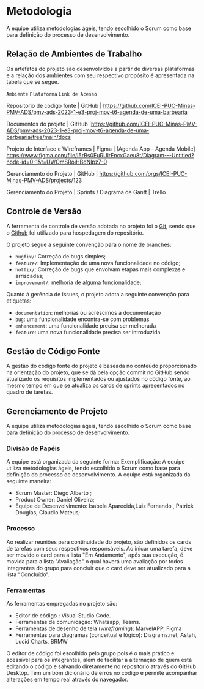 
# Metodologia
A equipe utiliza metodologias ágeis, tendo escolhido o Scrum como base para definição do processo de desenvolvimento.


## Relação de Ambientes de Trabalho

Os artefatos do projeto são desenvolvidos a partir de diversas plataformas e a relação dos ambientes com seu respectivo propósito é apresentada na tabela que se segue. 

`Ambiente`       `Plataforma`        `Link de Acesso`

Repositório de código fonte | GitHub | https://github.com/ICEI-PUC-Minas-PMV-ADS/pmv-ads-2023-1-e3-proj-mov-t6-agenda-de-uma-barbearia

Documentos do projeto | GitHub |https://github.com/ICEI-PUC-Minas-PMV-ADS/pmv-ads-2023-1-e3-proj-mov-t6-agenda-de-uma-barbearia/tree/main/docs

Projeto de Interface e Wireframes | Figma | [Agenda App - Agenda  Mobile] https://www.figma.com/file/I5rBs0EuRUlrEncxGaeu8t/Diagram---Untitled?node-id=0-1&t=UWOmSRoiHBdNIpz7-0

Gerenciamento do Projeto | GitHub | https://github.com/orgs/ICEI-PUC-Minas-PMV-ADS/projects/123

Gerenciamento do Projeto | Sprints / Diagrama de Gantt | Trello


## Controle de Versão

A ferramenta de controle de versão adotada no projeto foi o
[Git](https://git-scm.com/), sendo que o [Github](https://github.com)
foi utilizado para hospedagem do repositório.

O projeto segue a seguinte convenção para o nome de branches:

- `bugfix/`: Correção de bugs simples;
- `feature/`: Implementação de uma nova funcionalidade no código;
- `hotfix/`: Correção de bugs que envolvam etapas mais complexas e arriscadas;
- `improvement/`: melhoria de alguma funcionalidade;

Quanto à gerência de issues, o projeto adota a seguinte convenção para
etiquetas:

- `documentation`: melhorias ou acréscimos à documentação
- `bug`: uma funcionalidade encontra-se com problemas
- `enhancement`: uma funcionalidade precisa ser melhorada
- `feature`: uma nova funcionalidade precisa ser introduzida

## Gestão de Código Fonte 

A gestão do código fonte do projeto é baseada no conteúdo proporcionado na orientação do projeto, que se dá pela opção commit no GitHub sendo atualizado os requisitos implementados ou ajustados no código fonte, ao mesmo tempo em que se atualiza os cards de sprints apresentados no quadro de tarefas.

## Gerenciamento de Projeto
A equipe utiliza metodologias ágeis, tendo escolhido o Scrum como base para definição do processo de desenvolvimento.

### Divisão de Papéis
A equipe está organizada da seguinte forma: 
Exemplificação: A equipe utiliza metodologias ágeis, tendo escolhido o Scrum como base para definição do processo de desenvolvimento. A equipe está organizada da seguinte maneira:
- Scrum Master: Diego Alberto ;
- Product Owner: Daniel Oliveira;
- Equipe de Desenvolvimento: Isabela Aparecida,Luiz Fernando , Patrick Douglas, Claudio Mateus;



### Processo

Ao realizar reuniões para continuidade do projeto, são definidos os cards de tarefas com seus respectivos responsáveis. Ao inicar uma tarefa, deve ser movido o card para a lista "Em Andamento", após sua execução, é movida para a lista "Avaliação" o qual haverá uma avaliação por todos integrantes do grupo para concluir que o card deve ser atualizado para a lista "Concluído".
 

### Ferramentas

As ferramentas empregadas no projeto são:

- Editor de código : Visual Studio Code.
- Ferramentas de comunicação: Whatsapp, Teams.
- Ferramentas de desenho de tela (_wireframing_): MarvelAPP, Figma
- Ferramentas para diagramas (conceitual e lógico): Diagrams.net, Astah, Lucid Charts, BRMW

O editor de código foi escolhido pelo grupo pois é o mais prático e acessível para os integrantes, além de facilitar a alternação de quem está editando o código e salvando diretamente no reposítorio através do GitHub Desktop. Tem um bom dicionário de erros no código e permite acompanhar alterações em tempo real através do navegador.
